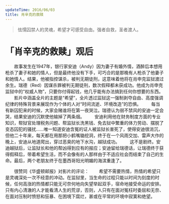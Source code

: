 ```yaml
---
updateTime: 2016/06/03
title: 肖辛克的救赎
---
```

> 怯懦囚禁人的灵魂，希望才可感受自由。强者自救，圣者渡人。
<!-- more -->
# 「肖辛克的救赎」观后
　　故事发生在1947年，银行家安迪（Andy）因为妻子有婚外情，酒醉后本想用枪杀了妻子和她的情人，但是最终他没有下手，可巧合的是那晚有人枪杀了他妻子和她情人。结果，他被指控谋杀，被判无期徒刑，这意味着他将在肖申克监狱渡过余生。瑞德（Red）因谋杀罪被判无期徒刑，数次假释都未获成功。他成为肖申克监狱中的“权威人物”，只要你付得起钱，他几乎能有办法搞到任何你想要的东西。
　　影片中涵盖全片的主题是“希望”，全片透过监狱这一强制剥夺自由、高度强调纪律的特殊背景来展现作为个体的人对“时间流逝、环境改造”的恐惧。
　　每当有新囚犯来的时候，大家会赌谁将在第一夜哭泣。瑞德认为弱不禁风的安迪一定会哭，结果安迪的沉默使他输掉了两条烟。
　　安迪利用他在财务制度方面的专业知识，帮狱官处理税务问题、帮监狱长洗黑钱、免去狱中繁重的体力劳动、摆脱了变态囚犯的骚扰……唯一知道安迪含冤的证人被监狱长害死了，使得安迪很消沉，但他二十年来，每天都在用那把小鹤嘴锄挖洞，终于在一个风雨交加、雷声大作的晚上，安迪从地道爬出，穿过恶臭的地下水沟，越狱成功。
　　这不是剧终。安迪越狱后，让监狱长和他的帮凶得到应有的报应；安迪留给瑞德话，让瑞德终于获得假释后，带着希望生活，而不会像有的人那样由于不适应社会而结束了自己的生命。最后，两个老朋友终于在墨西哥阳光明媚的海滨重逢了。

　　很赞同《华盛顿邮报》对影片的评论：
　　希望不需要热情，热情的希望只是灵魂深处一次不经意的冲动。在监狱里，当生命的过程只能以时间为刻度的时候，任何高涨的热情都只能无可奈何地向失望举起双手，宿命地接受命运的安排。只有内心清澈的人才能看清人生的荒谬，否则，人只有在面对冤枉时委屈和无奈、在面对压制时愤怒和狂暴、在困境下腐烂，甚或在平常的环境中寂寞和绝望。